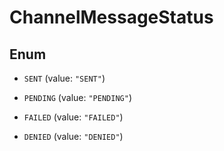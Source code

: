 

# ChannelMessageStatus

## Enum


* `SENT` (value: `"SENT"`)

* `PENDING` (value: `"PENDING"`)

* `FAILED` (value: `"FAILED"`)

* `DENIED` (value: `"DENIED"`)



